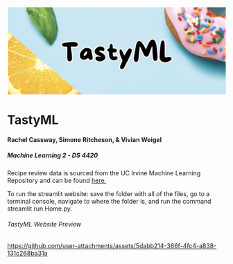 ![Cover Photo](Figures/cover_photo.png)
# TastyML
#### Rachel Cassway, Simone Ritcheson, & Vivian Weigel
##### Machine Learning 2 - DS 4420

Recipe review data is sourced from the UC Irvine Machine Learning Repository and can be found [here.](https://archive.ics.uci.edu/dataset/911/recipe+reviews+and+user+feedback+dataset) 

To run the streamlit website: save the folder with all of the files, go to a terminal console, navigate to where the folder is, and run the command streamlit run Home.py.

###### TastyML Website Preview
https://github.com/user-attachments/assets/5dabb214-366f-4fc4-a838-131c268ba31a

